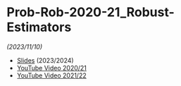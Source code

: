 # Prob-Rob-2020-21_Robust-Estimators

_(2023/11/10)_

- [Slides](/doc/lectures/prob-rob-2023-24_20b_robust-estimators.pdf) (2023/2024)
- [YouTube Video 2020/21](https://youtu.be/9badGG3ynYs?t=3120)
- [YouTube Video 2021/22](https://youtu.be/00k70bZMcCQ)


